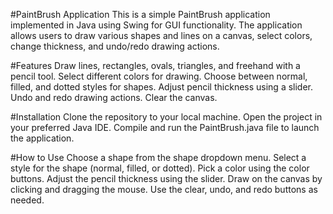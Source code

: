 #PaintBrush Application
This is a simple PaintBrush application implemented in Java using Swing for GUI functionality. The application allows users to draw various shapes and lines on a canvas, select colors, change thickness, and undo/redo drawing actions.

#Features
Draw lines, rectangles, ovals, triangles, and freehand with a pencil tool.
Select different colors for drawing.
Choose between normal, filled, and dotted styles for shapes.
Adjust pencil thickness using a slider.
Undo and redo drawing actions.
Clear the canvas.

#Installation
Clone the repository to your local machine.
Open the project in your preferred Java IDE.
Compile and run the PaintBrush.java file to launch the application.

#How to Use
Choose a shape from the shape dropdown menu.
Select a style for the shape (normal, filled, or dotted).
Pick a color using the color buttons.
Adjust the pencil thickness using the slider.
Draw on the canvas by clicking and dragging the mouse.
Use the clear, undo, and redo buttons as needed.
